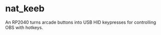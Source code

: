 # nat_keeb
An RP2040 turns arcade buttons into USB HID keypresses for controlling OBS with hotkeys.

